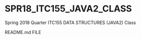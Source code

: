 # SPR18_ITC155_JAVA2_CLASS
Spring 2018 Quarter ITC155 DATA STRUCTURES (JAVA2) Class

README.md  FILE
